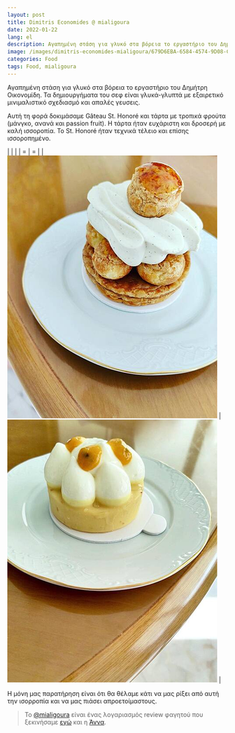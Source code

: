 ```yaml
---
layout: post
title: Dimitris Economides @ mialigoura
date: 2022-01-22
lang: el
description: Αγαπημένη στάση για γλυκό στα βόρεια το εργαστήριο του Δημήτρη Οικονομίδη. Τα δημιουργήματα του σεφ είναι γλυκά-γλυπτά με εξαιρετικό μινιμαλιστικό σχεδιασμό και απαλές γευσεις.
image: /images/dimitris-economides-mialigoura/679D6EBA-6584-4574-9D08-C630FFDE590F.jpg
categories: Food
tags: Food, mialigoura
---
```


Αγαπημένη στάση για γλυκό στα βόρεια το εργαστήριο του Δημήτρη Οικονομίδη. Τα δημιουργήματα του σεφ είναι γλυκά-γλυπτά με εξαιρετικό μινιμαλιστικό σχεδιασμό και απαλές γευσεις.

Αυτή τη φορά δοκιμάσαμε Gâteau St. Honoré και τάρτα με τροπικά φρούτα (μάνγκο, ανανά και passion fruit). Η τάρτα ήταν ευχάριστη και δροσερή με καλή ισσοροπία. Το St. Honoré ήταν τεχνικά τέλειο και επίσης ισσοροπημένο.

| | |
| = | = |
| [![679D6EBA-6584-4574-9D08-C630FFDE590F.jpg](/images/dimitris-economides-mialigoura/679D6EBA-6584-4574-9D08-C630FFDE590F.jpg)](/images/dimitris-economides-mialigoura/79D6EBA-6584-4574-9D08-C630FFDE590F.jpg?disposition=attachment "Download 679D6EBA-6584-4574-9D08-C630FFDE590F.jpg") | [![4B6D5D1C-5272-4C42-A09D-667DAB002A79.jpg](/images/dimitris-economides-mialigoura/4B6D5D1C-5272-4C42-A09D-667DAB002A79.jpg)](/images/dimitris-economides-mialigoura/4B6D5D1C-5272-4C42-A09D-667DAB002A79.jpg?disposition=attachment "Download 4B6D5D1C-5272-4C42-A09D-667DAB002A79.jpg") |

Η μόνη μας παρατήρηση είναι ότι θα θέλαμε κάτι να μας ρίξει από αυτή την ισορροπία και να μας πιάσει απροετοίμαστους.

> Το [@mialigoura](https://www.instagram.com/mialigoura) είναι ένας λογαριασμός review φαγητού που ξεκινήσαμε [εγώ](https://www.instagram.com/tsangiotis) και η [Άννα](https://www.instagram.com/anna.vek/).
